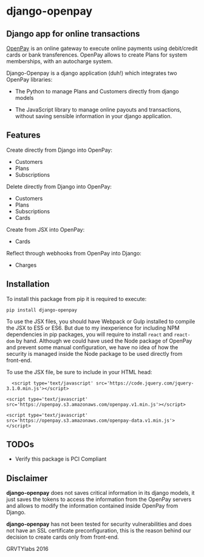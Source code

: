 django-openpay
==============

Django app for online transactions
----------------------------------

[OpenPay](http://www.openpay.mx/en/) is an online gateway to execute online
payments using debit/credit cards or bank transferences. OpenPay allows to
create Plans for system memberships, with an autocharge system.

Django-Openpay is a django application (duh!) which integrates two OpenPay
libraries:

*   The Python to manage Plans and Customers directly from django models

*   The JavaScript library to manage online payouts and transactions, without
saving sensible information in your django application.

Features
--------

Create directly from Django into OpenPay:

*   Customers
*   Plans
*   Subscriptions

Delete directly from Django into OpenPay:

*   Customers
*   Plans
*   Subscriptions
*   Cards

Create from JSX into OpenPay:

*   Cards

Reflect through webhooks from OpenPay into Django:

*   Charges

Installation
------------

To install this package from pip it is required to execute:

`pip install django-openpay`

To use the JSX files, you should have Webpack or Gulp installed to compile the
JSX to ES5 or ES6. But due to my inexperience for including NPM dependencies
in pip packages, you will require to install `react` and `react-dom` by
hand. Although we could have used the Node package of OpenPay and prevent some
manual configuration, we have no idea of how the security is managed inside
the Node package to be used directly from front-end.

To use the JSX file, be sure to include in your HTML head:

`  <script type='text/javascript' src='https://code.jquery.com/jquery-3.1.0.min.js'></script>`

`<script type='text/javascript' src='https://openpay.s3.amazonaws.com/openpay.v1.min.js'></script>`

`<script type='text/javascript' src='https://openpay.s3.amazonaws.com/openpay-data.v1.min.js'></script>`

TODOs
-----

*   Verify this package is PCI Compliant


Disclaimer
---------

**django-openpay** does not saves critical information in its django models,
it just saves the tokens to access the information from the OpenPay servers
and allows to modify the information contained inside OpenPay from Django.

**django-openpay** has not been tested for security vulnerabilities and does
not have an SSL certificate preconfiguration, this is the reason behind our
decision to create cards only from front-end.

GRVTYlabs 2016
